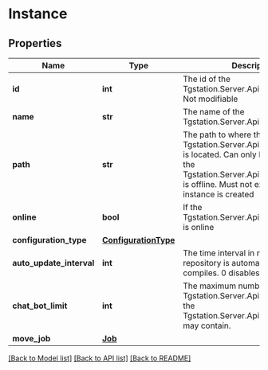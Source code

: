 # Instance

## Properties
Name | Type | Description | Notes
------------ | ------------- | ------------- | -------------
**id** | **int** | The id of the Tgstation.Server.Api.Models.Instance. Not modifiable | [optional] 
**name** | **str** | The name of the Tgstation.Server.Api.Models.Instance | [optional] 
**path** | **str** | The path to where the Tgstation.Server.Api.Models.Instance is located. Can only be changed while the Tgstation.Server.Api.Models.Instance is offline. Must not exist when the instance is created | [optional] 
**online** | **bool** | If the Tgstation.Server.Api.Models.Instance is online | [optional] 
**configuration_type** | [**ConfigurationType**](ConfigurationType.md) |  | [optional] 
**auto_update_interval** | **int** | The time interval in minutes the repository is automatically pulled and compiles. 0 disables | [optional] 
**chat_bot_limit** | **int** | The maximum number of Tgstation.Server.Api.Models.ChatBots the Tgstation.Server.Api.Models.Instance may contain. | [optional] 
**move_job** | [**Job**](Job.md) |  | [optional] 

[[Back to Model list]](../README.md#documentation-for-models) [[Back to API list]](../README.md#documentation-for-api-endpoints) [[Back to README]](../README.md)


